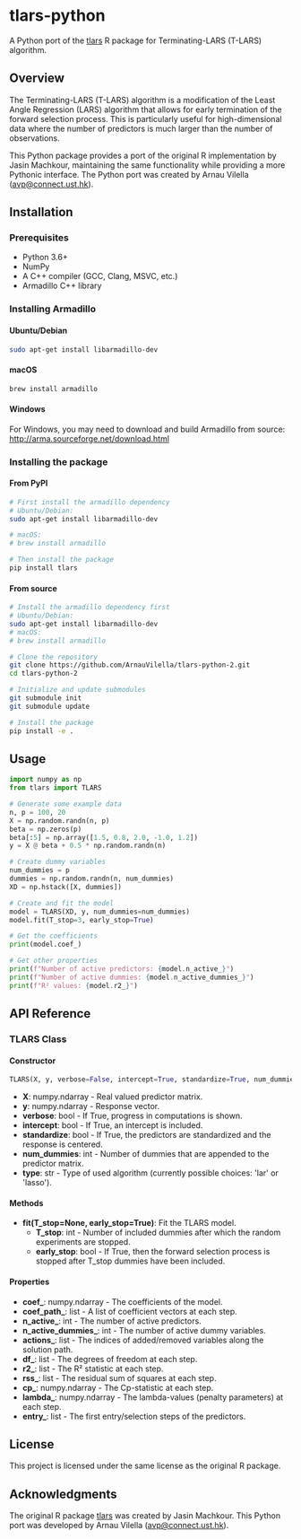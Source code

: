 # tlars-python

A Python port of the [tlars](https://github.com/cran/tlars) R package for Terminating-LARS (T-LARS) algorithm.

## Overview

The Terminating-LARS (T-LARS) algorithm is a modification of the Least Angle Regression (LARS) algorithm that allows for early termination of the forward selection process. This is particularly useful for high-dimensional data where the number of predictors is much larger than the number of observations.

This Python package provides a port of the original R implementation by Jasin Machkour, maintaining the same functionality while providing a more Pythonic interface. The Python port was created by Arnau Vilella (avp@connect.ust.hk).

## Installation

### Prerequisites

- Python 3.6+
- NumPy
- A C++ compiler (GCC, Clang, MSVC, etc.)
- Armadillo C++ library

### Installing Armadillo

#### Ubuntu/Debian
```bash
sudo apt-get install libarmadillo-dev
```

#### macOS
```bash
brew install armadillo
```

#### Windows
For Windows, you may need to download and build Armadillo from source: http://arma.sourceforge.net/download.html

### Installing the package

#### From PyPI
```bash
# First install the armadillo dependency
# Ubuntu/Debian:
sudo apt-get install libarmadillo-dev

# macOS:
# brew install armadillo

# Then install the package
pip install tlars
```

#### From source
```bash
# Install the armadillo dependency first
# Ubuntu/Debian:
sudo apt-get install libarmadillo-dev
# macOS:
# brew install armadillo

# Clone the repository
git clone https://github.com/ArnauVilella/tlars-python-2.git
cd tlars-python-2

# Initialize and update submodules
git submodule init
git submodule update

# Install the package
pip install -e .
```

## Usage

```python
import numpy as np
from tlars import TLARS

# Generate some example data
n, p = 100, 20
X = np.random.randn(n, p)
beta = np.zeros(p)
beta[:5] = np.array([1.5, 0.8, 2.0, -1.0, 1.2])
y = X @ beta + 0.5 * np.random.randn(n)

# Create dummy variables
num_dummies = p
dummies = np.random.randn(n, num_dummies)
XD = np.hstack([X, dummies])

# Create and fit the model
model = TLARS(XD, y, num_dummies=num_dummies)
model.fit(T_stop=3, early_stop=True)

# Get the coefficients
print(model.coef_)

# Get other properties
print(f"Number of active predictors: {model.n_active_}")
print(f"Number of active dummies: {model.n_active_dummies_}")
print(f"R² values: {model.r2_}")
```

## API Reference

### TLARS Class

#### Constructor

```python
TLARS(X, y, verbose=False, intercept=True, standardize=True, num_dummies=0, type='lar')
```

- **X**: numpy.ndarray - Real valued predictor matrix.
- **y**: numpy.ndarray - Response vector.
- **verbose**: bool - If True, progress in computations is shown.
- **intercept**: bool - If True, an intercept is included.
- **standardize**: bool - If True, the predictors are standardized and the response is centered.
- **num_dummies**: int - Number of dummies that are appended to the predictor matrix.
- **type**: str - Type of used algorithm (currently possible choices: 'lar' or 'lasso').

#### Methods

- **fit(T_stop=None, early_stop=True)**: Fit the TLARS model.
  - **T_stop**: int - Number of included dummies after which the random experiments are stopped.
  - **early_stop**: bool - If True, then the forward selection process is stopped after T_stop dummies have been included.

#### Properties

- **coef_**: numpy.ndarray - The coefficients of the model.
- **coef_path_**: list - A list of coefficient vectors at each step.
- **n_active_**: int - The number of active predictors.
- **n_active_dummies_**: int - The number of active dummy variables.
- **actions_**: list - The indices of added/removed variables along the solution path.
- **df_**: list - The degrees of freedom at each step.
- **r2_**: list - The R² statistic at each step.
- **rss_**: list - The residual sum of squares at each step.
- **cp_**: numpy.ndarray - The Cp-statistic at each step.
- **lambda_**: numpy.ndarray - The lambda-values (penalty parameters) at each step.
- **entry_**: list - The first entry/selection steps of the predictors.

## License

This project is licensed under the same license as the original R package.

## Acknowledgments

The original R package [tlars](https://github.com/cran/tlars) was created by Jasin Machkour. This Python port was developed by Arnau Vilella (avp@connect.ust.hk). 